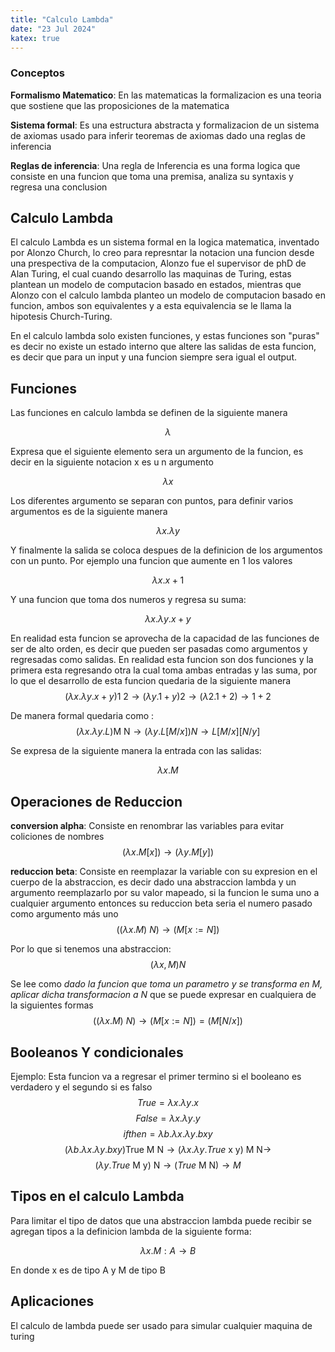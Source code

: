 ```yaml
---
title: "Calculo Lambda"
date: "23 Jul 2024"
katex: true
---
```


### Conceptos
**Formalismo Matematico**: En las matematicas la formalizacion es una teoria que sostiene que las proposiciones de la matematica 

**Sistema formal**: Es una estructura abstracta y formalizacion de un sistema de axiomas usado para inferir teoremas de axiomas dado
una reglas de inferencia

**Reglas de inferencia**: Una regla de Inferencia es una forma logica que consiste en una funcion que toma una premisa, analiza su 
syntaxis y regresa una conclusion

## Calculo Lambda 

El calculo Lambda es un sistema formal en la logica matematica, inventado por Alonzo Church, lo creo para represntar la notacion una funcion desde 
una prespectiva de la computacion, Alonzo fue el supervisor de phD de Alan Turing, el cual cuando desarrollo las maquinas de Turing, estas
plantean un modelo de computacion basado en estados, mientras que Alonzo con el calculo lambda planteo un modelo de computacion basado en
funcion, ambos son equivalentes y a esta equivalencia se le llama la hipotesis Church-Turing.

En el calculo lambda solo existen funciones, y estas funciones son "puras" es decir no existe un estado interno que altere las salidas
de esta funcion, es decir que para un input y una funcion siempre sera igual el output.

## Funciones

Las funciones en calculo lambda se definen de la siguiente manera

$$\lambda$$

Expresa que el siguiente elemento sera un argumento de la funcion, es decir en la siguiente notacion x es u n argumento

$$\lambda x$$

Los diferentes argumento se separan con puntos, para definir varios argumentos es de la siguiente manera

$$\lambda x.\lambda y$$

Y finalmente la salida se coloca despues de la definicion de los argumentos con un punto. Por ejemplo una funcion que aumente en 1 los valores

$$\lambda x.x+1$$

Y una funcion que toma dos numeros y regresa su suma:

$$\lambda x.\lambda y.x+y$$

En realidad esta funcion se aprovecha de la capacidad de las funciones de ser de alto orden, es decir que pueden ser pasadas como argumentos y regresadas como
salidas. En realidad esta funcion son dos funciones y la primera esta regresando otra la cual toma ambas entradas y las suma, por lo que el desarrollo de esta funcion quedaria de la siguiente manera
$$(\lambda x.\lambda y.x+y) \textrm{1 2} \rightarrow  (\lambda y.1+y) 2 \rightarrow (\lambda 2.1+2) \rightarrow 1+2$$

De manera formal quedaria como :
$$(\lambda x.\lambda y.L) \textrm{M N} \rightarrow  (\lambda y.L[M/x]) N \rightarrow L[M/x][N/y]$$

Se expresa de la siguiente manera la entrada con las salidas:

$$\lambda x.M$$

## Operaciones de Reduccion

**conversion alpha**: Consiste en renombrar las variables para evitar coliciones de nombres
$${\textstyle (\lambda x.M[x])\rightarrow (\lambda y.M[y])}$$

**reduccion beta**: Consiste en reemplazar la variable con su expresion en el cuerpo de la abstraccion, es decir dado una abstraccion lambda y un argumento reemplazarlo por su valor mapeado, si la funcion le suma uno a cualquier argumento entonces su reduccion beta seria el numero
pasado como argumento más uno
$${\textstyle ((\lambda x.M)\ N)\rightarrow (M[x:=N])}$$

Por lo que si tenemos una abstraccion:
$$(\lambda x,M) N$$

Se lee como *dado la funcion que toma un parametro y se transforma en M, aplicar dicha transformacion a N* que se puede expresar en cualquiera de la siguientes formas
$${\textstyle ((\lambda x.M)\ N)\rightarrow (M[x:=N]) = (M[N/x])}$$

## Booleanos Y condicionales

Ejemplo:
Esta funcion va a regresar el primer termino si el booleano es verdadero y el segundo si es falso
$$ True = \lambda x.\lambda y.x$$
$$ False = \lambda x.\lambda y.y$$
$$ ifthen = \lambda b.\lambda x.\lambda y.b x y $$
$$ (\lambda b.\lambda x.\lambda y.b x y) \textrm{True M N} \rightarrow (\lambda x.\lambda y.True\textrm{ x y}) \textrm{ M N} \rightarrow$$
$$(\lambda y.True\textrm{ M y}) \textrm{ N} \rightarrow (True\textrm{ M N}) \rightarrow M$$

## Tipos en el calculo Lambda

Para limitar el tipo de datos que una abstraccion lambda puede recibir se agregan tipos a la definicion lambda de la siguiente forma:

$${\textstyle \lambda x.M : A \rightarrow B}$$

En donde x es de tipo A y M de tipo B


## Aplicaciones

El calculo de lambda puede ser usado para simular cualquier maquina de turing

